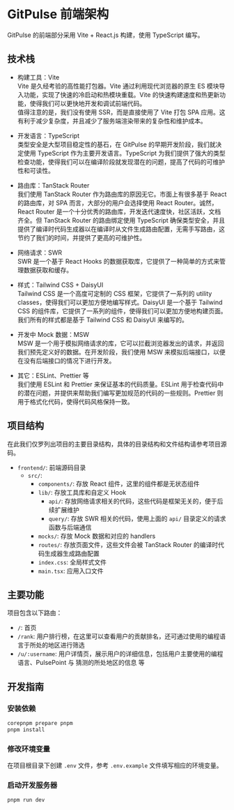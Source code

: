 # GitPulse 前端架构

GitPulse 的前端部分采用 Vite + React.js 构建，使用 TypeScript 编写。

## 技术栈

- 构建工具：Vite \
  Vite 是久经考验的高性能打包器。Vite 通过利用现代浏览器的原生 ES 模块导入功能，实现了快速的冷启动和热模块重载。Vite 的快速构建速度和热更新功能，使得我们可以更快地开发和调试前端代码。\
  值得注意的是，我们没有使用 SSR，而是直接使用了 Vite 打包 SPA 应用。这有利于减少复杂度，并且减少了服务端渲染带来的复杂性和维护成本。

- 开发语言：TypeScript \
  类型安全是大型项目稳定性的基石，在 GitPulse 的早期开发阶段，我们就决定使用 TypeScript 作为主要开发语言。TypeScript 为我们提供了强大的类型检查功能，使得我们可以在编译阶段就发现潜在的问题，提高了代码的可维护性和可读性。

- 路由库：TanStack Router \
  我们使用 TanStack Router 作为路由库的原因无它。市面上有很多基于 React 的路由库，对 SPA 而言，大部分的用户会选择使用 React Router。诚然，React Router 是一个十分优秀的路由库，开发迭代速度快，社区活跃，文档齐全。但 TanStack Router 的路由绑定使用 TypeScript 确保类型安全，并且提供了编译时代码生成器以在编译时从文件生成路由配置，无需手写路由，这节约了我们的时间，并提供了更高的可维护性。

- 网络请求：SWR \
  SWR 是一个基于 React Hooks 的数据获取库，它提供了一种简单的方式来管理数据获取和缓存。

- 样式：Tailwind CSS + DaisyUI \
  Tailwind CSS 是一个高度可定制的 CSS 框架，它提供了一系列的 utility classes，使得我们可以更加方便地编写样式。DaisyUI 是一个基于 Tailwind CSS 的组件库，它提供了一系列的组件，使得我们可以更加方便地构建页面。我们所有的样式都是基于 Tailwind CSS 和 DaisyUI 来编写的。

- 开发中 Mock 数据：MSW \
  MSW 是一个用于模拟网络请求的库，它可以拦截浏览器发出的请求，并返回我们预先定义好的数据。在开发阶段，我们使用 MSW 来模拟后端接口，以便在没有后端接口的情况下进行开发。

- 其它：ESLint、Prettier 等 \
  我们使用 ESLint 和 Prettier 来保证基本的代码质量。ESLint 用于检查代码中的潜在问题，并提供来帮助我们编写更加规范的代码的一些规则。Prettier 则用于格式化代码，使得代码风格保持一致。

## 项目结构

在此我们仅罗列出项目的主要目录结构，具体的目录结构和文件结构请参考项目源码。

- `frontend/`: 前端源码目录
  - `src/`:
    - `components/`: 存放 React 组件，这里的组件都是无状态组件
    - `lib/`: 存放工具库和自定义 Hook
      - `api/`: 存放网络请求相关的代码，这些代码是框架无关的，便于后续扩展维护
      - `query/`: 存放 SWR 相关的代码，使用上面的 `api/` 目录定义的请求函数与后端通信
    - `mocks/`: 存放 Mock 数据和对应的 handlers
    - `routes/`: 存放页面文件，这些文件会被 TanStack Router 的编译时代码生成器生成路由配置
    - `index.css`: 全局样式文件
    - `main.tsx`: 应用入口文件

## 主要功能

项目包含以下路由：

- `/`: 首页
- `/rank`: 用户排行榜，在这里可以查看用户的贡献排名，还可通过使用的编程语言于所处的地区进行筛选
- `/u/:username`: 用户详情页，展示用户的详细信息，包括用户主要使用的编程语言、PulsePoint 与 猜测的所处地区的信息 等

## 开发指南

### 安装依赖

```bash
corepnpm prepare pnpm
pnpm install
```

### 修改环境变量

在项目根目录下创建 `.env` 文件，参考 `.env.example` 文件填写相应的环境变量。

### 启动开发服务器

```bash
pnpm run dev
```

